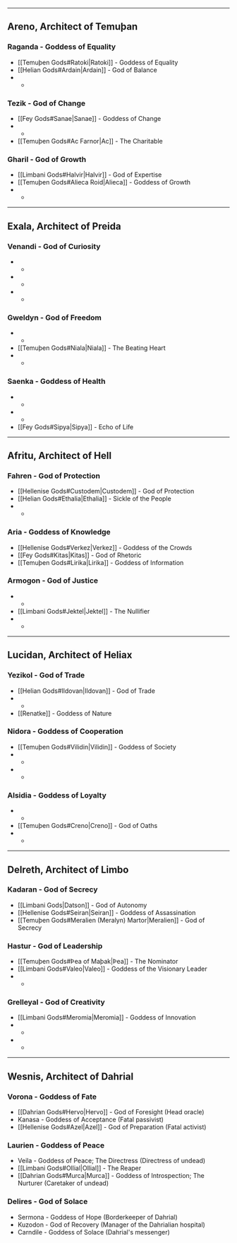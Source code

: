 - - -
## Areno, Architect of Temuþan

### Raganda - Goddess of Equality

- [[Temuþen Gods#Ratoki|Ratoki]] - Goddess of Equality
- [[Helian Gods#Ardain|Ardain]] - God of Balance
- -
### Tezik - God of Change

- [[Fey Gods#Sanae|Sanae]] - Goddess of Change
- -
- [[Temuþen Gods#Ac Farnor|Ac]] - The Charitable
### Gharil - God of Growth

- [[Limbani Gods#Halvir|Halvir]] - God of Expertise
- [[Temuþen Gods#Alieca Roid|Alieca]] - Goddess of Growth
- -
- - -
## Exala, Architect of Preida
### Venandi - God of Curiosity

- -
- -
- -
### Gweldyn - God of Freedom

- -
- [[Temuþen Gods#Niala|Niala]] - The Beating Heart
- -
### Saenka - Goddess of Health

- -
- -
- [[Fey Gods#Sipya|Sipya]] - Echo of Life
- - -
## Afritu, Architect of Hell

### Fahren - God of Protection

- [[Hellenise Gods#Custodem|Custodem]] - God of Protection
- [[Helian Gods#Ethalia|Ethalia]] - Sickle of the People
- -
### Aria - Goddess of Knowledge

- [[Hellenise Gods#Verkez|Verkez]] - Goddess of the Crowds
- [[Fey Gods#Kitas|Kitas]] - God of Rhetoric
- [[Temuþen Gods#Lirika|Lirika]] - Goddess of Information
### Armogon - God of Justice

- -
- [[Limbani Gods#Jektel|Jektel]] - The Nullifier
- -
- - -
## Lucidan, Architect of Heliax

### Yezikol - God of Trade

- [[Helian Gods#Ildovan|Ildovan]] - God of Trade
- -
- [[Renatke]] - Goddess of Nature
### Nidora - Goddess of Cooperation

- [[Temuþen Gods#Vilidin|Vilidin]] - Goddess of Society
- -
- -
### Alsidia - Goddess of Loyalty

- -
- [[Temuþen Gods#Creno|Creno]] - God of Oaths
- -
- - -
## Delreth, Architect of Limbo

### Kadaran - God of Secrecy

- [[Limbani Gods|Datson]] - God of Autonomy
- [[Hellenise Gods#Seiran|Seiran]] - Goddess of Assassination
- [[Temuþen Gods#Meralien (Meralyn) Martor|Meralien]] - God of Secrecy

### Hastur - God of Leadership

- [[Temuþen Gods#Þea of Maþak|Þea]] - The Nominator
- [[Limbani Gods#Valeo|Valeo]] - Goddess of the Visionary Leader
- -

### Grelleyal - God of Creativity

- [[Limbani Gods#Meromia|Meromia]] - Goddess of Innovation
- -
- -
- - -
## Wesnis, Architect of Dahrial

### Vorona - Goddess of Fate

- [[Dahrian Gods#Hervo|Hervo]] - God of Foresight (Head oracle)
- Kanasa - Goddess of Acceptance (Fatal passivist)
- [[Hellenise Gods#Azel|Azel]] - God of Preparation (Fatal activist)
### Laurien - Goddess of Peace

- Veila - Goddess of Peace; The Directress (Directress of undead)
- [[Limbani Gods#Ollial|Ollial]] - The Reaper
- [[Dahrian Gods#Murca|Murca]] - Goddess of Introspection; The Nurturer (Caretaker of undead)
### Delires - God of Solace

- Sermona - Goddess of Hope (Borderkeeper of Dahrial)
- Kuzodon - God of Recovery (Manager of the Dahrialian hospital)
- Carndile - Goddess of Solace (Dahrial's messenger)